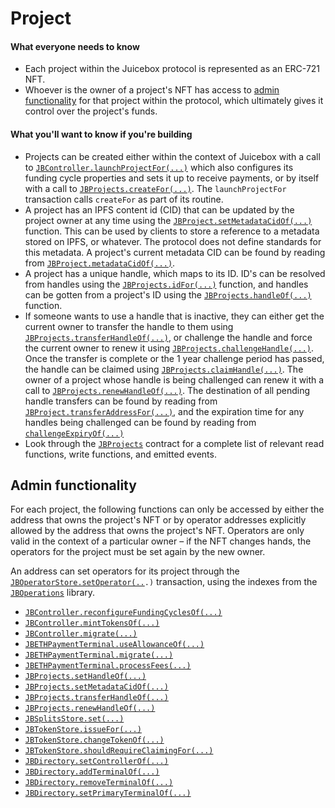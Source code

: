 # Project

#### What everyone needs to know

* Each project within the Juicebox protocol is represented as an ERC-721 NFT.
* Whoever is the owner of a project's NFT has access to [admin functionality](project.md#project-admin) for that project within the protocol, which ultimately gives it control over the project's funds.

#### What you'll want to know if you're building

* Projects can be created either within the context of Juicebox with a call to [`JBController.launchProjectFor(...)`](../../specifications/contracts/or-controllers/jbcontroller/write/launchprojectfor.md) which also configures its funding cycle properties and sets it up to receive payments, or by itself with a call to [`JBProjects.createFor(...)`](../../specifications/contracts/jbprojects/write/createfor.md). The `launchProjectFor` transaction calls `createFor` as part of its routine.
* A project has an IPFS content id (CID) that can be updated by the project owner at any time using the [`JBProject.setMetadataCidOf(...)`](../../specifications/contracts/jbprojects/write/setmetadatacidof.md) function. This can be used by clients to store a reference to a metadata stored on IPFS, or whatever. The protocol does not define standards for this metadata. A project's current metadata CID can be found by reading from [`JBProject.metadataCidOf(...)`](../../specifications/contracts/jbprojects/properties/metadatacidof.md).
* A project has a unique handle, which maps to its ID. ID's can be resolved from handles using the [`JBProjects.idFor(...)`](../../specifications/contracts/jbprojects/properties/idfor.md) function, and handles can be gotten from a project's ID using the [`JBProjects.handleOf(...)`](../../specifications/contracts/jbprojects/properties/handleof.md) function.
* If someone wants to use a handle that is inactive, they can either get the current owner to transfer the handle to them using [`JBProjects.transferHandleOf(...)`](../../specifications/contracts/jbprojects/write/transferhandleof.md), or challenge the handle and force the current owner to renew it using [`JBProjects.challengeHandle(...)`](../../specifications/contracts/jbprojects/write/challengehandle.md). Once the transfer is complete or the 1 year challenge period has passed, the handle can be claimed using [`JBProjects.claimHandle(...)`](../../specifications/contracts/jbprojects/write/claimhandle.md). The owner of a project whose handle is being challenged can renew it with a call to [`JBProjects.renewHandleOf(...)`](../../specifications/contracts/jbprojects/write/renewhandleof.md). The destination of all pending handle transfers can be found by reading from [`JBProject.transferAddressFor(...)`](../../specifications/contracts/jbprojects/properties/transferaddressfor.md), and the expiration time for any handles being challenged can be found by reading from [`challengeExpiryOf(...)`](../../specifications/contracts/jbprojects/write/challengeexpiryof.md) 
* Look through the [`JBProjects`](../../specifications/contracts/jbprojects/) contract for a complete list of relevant read functions, write functions, and emitted events.

## Admin functionality

For each project, the following functions can only be accessed by either the address that owns the project's NFT or by operator addresses explicitly allowed by the address that owns the project's NFT. Operators are only valid in the context of a particular owner – if the NFT changes hands, the operators for the project must be set again by the new owner.

An address can set operators for its project through the [`JBOperatorStore.setOperator(..`](../../specifications/contracts/jboperatorstore/write/setoperator.md)`.)` transaction, using the indexes from the [`JBOperations`](../../specifications/libraries/jboperations.md) library.&#x20;

* [`JBController.reconfigureFundingCyclesOf(...)`](../../specifications/contracts/or-controllers/jbcontroller/write/reconfigurefundingcyclesof.md)
* [`JBController.mintTokensOf(...)`](../../specifications/contracts/or-controllers/jbcontroller/write/minttokensof.md)
* [`JBController.migrate(...)`](../../specifications/contracts/or-payment-terminals/jbethpaymentterminal/write/migrate.md)
* [`JBETHPaymentTerminal.useAllowanceOf(...)`](../../specifications/contracts/or-payment-terminals/jbethpaymentterminal/write/useallowanceof.md)
* [`JBETHPaymentTerminal.migrate(...)`](../../specifications/contracts/or-payment-terminals/jbethpaymentterminal/write/migrate.md)
* [`JBETHPaymentTerminal.processFees(...)`](../../specifications/contracts/or-payment-terminals/jbethpaymentterminal/write/processfees.md)
* [`JBProjects.setHandleOf(...)`](../../specifications/contracts/jbprojects/write/sethandleof.md)
* [`JBProjects.setMetadataCidOf(...)`](../../specifications/contracts/jbprojects/write/setmetadatacidof.md)
* [`JBProjects.transferHandleOf(...)`](../../specifications/contracts/jbprojects/write/transferhandleof.md)
* [`JBProjects.renewHandleOf(...)`](../../specifications/contracts/jbprojects/write/renewhandleof.md)
* [`JBSplitsStore.set(...)`](../../specifications/contracts/jbsplitsstore/write/set.md)
* [`JBTokenStore.issueFor(...)`](../../specifications/contracts/jbtokenstore/write/issuefor.md)
* [`JBTokenStore.changeTokenOf(...)`](../../specifications/contracts/jbtokenstore/write/changetokenof.md)
* [`JBTokenStore.shouldRequireClaimingFor(...)`](../../specifications/contracts/jbtokenstore/write/shouldrequireclaimingfor.md)
* [`JBDirectory.setControllerOf(...)`](../../specifications/contracts/jbdirectory/write/setcontrollerof.md)
* [`JBDirectory.addTerminalOf(...)`](../../specifications/contracts/jbdirectory/write/addterminalof.md)
* [`JBDirectory.removeTerminalOf(...)`](../../specifications/contracts/jbdirectory/write/removeterminalof.md)
* [`JBDirectory.setPrimaryTerminalOf(...)`](../../specifications/contracts/jbdirectory/write/setprimaryterminalof.md)
